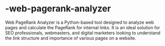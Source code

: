 # -web-pagerank-analyzer
Web PageRank Analyzer is a Python-based tool designed to analyze web pages and calculate the PageRank for internal links. It is an ideal solution for SEO professionals, webmasters, and digital marketers looking to understand the link structure and importance of various pages on a website.
